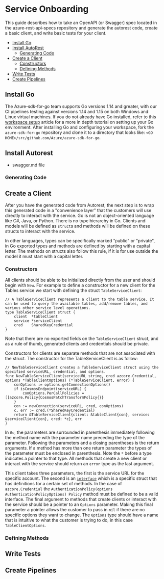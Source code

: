# Service Onboarding

This guide describes how to take an OpenAPI (or Swagger) spec located in the azure-rest-api-specs repository and generate the autorest code, create a basic client, and write basic tests for your client.

* [Install Go](#install-go)
* [Install AutoRest](#install-autorest)
    * [Generating Code](#generating-code)
* [Create a Client](#create-a-client)
    * [Constructors](#constructors)
	* [Defining Methods](#defining-methods)
* [Write Tests](#write-tests)
* [Create Pipelines](#create-pipelines)

## Install Go

The Azure-sdk-for-go team supports Go versions 1.14 and greater, with our CI pipelines testing against versions 1.14 and 1.15 on both Windows and Linux virtual machines. If you do not already have Go installed, refer to this [workspace setup][workspace_setup] article for a more in depth tutorial on setting up your Go environment. After installing Go and configuring your workspace, fork the `azure-sdk-for-go` repository and clone it to a directory that looks like: `<GO HOME>/src/github.com/Azure/azure-sdk-for-go`.

## Install Autorest

* swagger.md file
### Generating Code


## Create a Client

After you have the generated code from Autorest, the next step is to wrap this generated code in a "convenience layer" that the customers will use directly to interact with the service. Go is not an object-oriented language like C#, Java, or Python. There is no type hierarchy in Go. Clients and models will be defined as `struct`s and methods will be defined on these structs to interact with the service.

In other languages, types can be specifically marked "public" or "private", in Go exported types and methods are defined by starting with a capital letter. The methods on structs also follow this rule, if it is for use outside the model it must start with a capital letter.

### Constructors
All clients should be able to be initialized directly from the user and should begin with `New`. For example to define a constructor for a new client for the Tables service we start with defining the struct `TableServiceClient`:
```golang
// A TableServiceClient represents a client to the table service. It can be used to query the available tables, add/remove tables, and various other service level operations.
type TableServiceClient struct {
	client  *tableClient
	service *serviceClient
	cred    SharedKeyCredential
}
```
Note that there are no exported fields on the `TableServiceClient` struct, and as a rule of thumb, generated clients and credentials should be private.

Constructors for clients are separate methods that are not associated with the struct. The constructor for the TableServiceClient is as follow:
```golang
// NewTableServiceClient creates a TableServiceClient struct using the specified serviceURL, credential, and options.
func NewTableServiceClient(serviceURL string, cred azcore.Credential, options *TableClientOptions) (*TableServiceClient, error) {
	conOptions := options.getConnectionOptions()
	if isCosmosEndpoint(serviceURL) {
		conOptions.PerCallPolicies = []azcore.Policy{CosmosPatchTransformPolicy{}}
	}
	con := newConnection(serviceURL, cred, conOptions)
	c, err := cred.(*SharedKeyCredential)
	return &TableServiceClient{client: &tableClient{con}, service: &serviceClient{con}, cred: *c}, err
}
```
In `Go`, the parameters are surrounded in parenthesis immediately following the method name with the parameter name preceding the type of the parameter. Following the parameters and a closing parentheses is the return arguments. If a method has more than one return parameter the types of the parameter must be enclosed in parenthesis. Note the `*` before a type indicates a pointer to that type. All methods that create a new client or interact with the service should return an `error` type as the last argument.

This client takes three parameters, the first is the service URL for the specific account. The second is an [`interface`](https://gobyexample.com/interfaces) which is a specific struct that has definitions for a certain set of methods. In the case of `azcore.Credential` the `AuthenticationPolicy(options AuthenticationPolicyOptions) Policy` method must be defined to be a valid interface. The final argument to methods that create clients or interact with the service should be a pointer to an `Options` parameter. Making this final parameter a pointer allows the customer to pass in `nil` if there are no specific options they want to change. The `Options` type should have a name that is intuitive to what the customer is trying to do, in this case `TableClientOptions`.


### Defining Methods

## Write Tests

## Create Pipelines

<!-- LINKS -->
[workspace_setup]: https://www.digitalocean.com/community/tutorials/how-to-install-go-and-set-up-a-local-programming-environment-on-windows-10